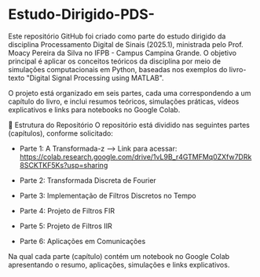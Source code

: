 # Estudo-Dirigido-PDS-

Este repositório GitHub foi criado como parte do estudo dirigido da disciplina Processamento Digital de Sinais (2025.1), ministrada pelo Prof. Moacy Pereira da Silva no IFPB - Campus Campina Grande. O objetivo principal é aplicar os conceitos teóricos da disciplina por meio de simulações computacionais em Python, baseadas nos exemplos do livro-texto "Digital Signal Processing using MATLAB".

O projeto está organizado em seis partes, cada uma correspondendo a um capítulo do livro, e inclui resumos teóricos, simulações práticas, vídeos explicativos e links para notebooks no Google Colab.

📂 Estrutura do Repositório
O repositório está dividido nas seguintes partes (capítulos), conforme solicitado:

- Parte 1: A Transformada-z --> Link para acessar: https://colab.research.google.com/drive/1vL9B_r4GTMFMq0ZXfw7DRk8SCKTKF5Ks?usp=sharing

- Parte 2: Transformada Discreta de Fourier

- Parte 3: Implementação de Filtros Discretos no Tempo

- Parte 4: Projeto de Filtros FIR

- Parte 5: Projeto de Filtros IIR

- Parte 6: Aplicações em Comunicações

Na qual cada parte (capítulo) contém um notebook no Google Colab apresentando o resumo, aplicações, simulações e links explicativos.
  
